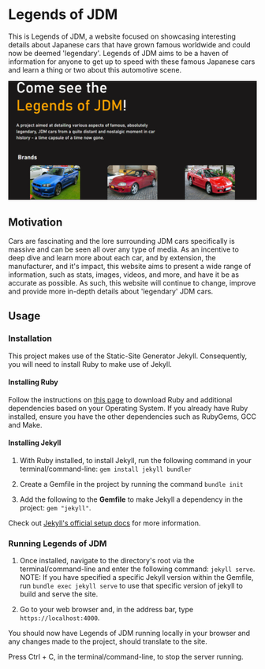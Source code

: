 # Legends of JDM

This is Legends of JDM, a website focused on showcasing interesting details about Japanese cars that have
grown famous worldwide and could now be deemed 'legendary'. Legends of JDM aims to be a haven of information for anyone to get up to speed with these famous Japanese cars and learn a thing or two about this automotive scene.

<img src="repo_images/legends_of_jdm_v0.5.png" height=auto width=550px alt="Screenshot: Legends of JDM (in alpha) Image">


## Motivation
Cars are fascinating and the lore surrounding JDM cars specifically is massive and can be seen all over any type of media. As an incentive to deep dive and learn more about each car, and by extension, the manufacturer, and it's impact, this website aims to present a wide range of information, such as stats, images, videos, and more, and have it be as accurate as possible. As such, this website will continue to change, improve and provide more in-depth details about 'legendary' JDM cars.

## Usage

### Installation

This project makes use of the Static-Site Generator Jekyll. Consequently, you will need to install Ruby to make use of Jekyll.

#### Installing Ruby

Follow the instructions on [this page](https://jekyllrb.com/docs/installation/) to download Ruby and additional dependencies based on your Operating System. If you already have Ruby installed, ensure you have the other dependencies such as RubyGems, GCC and Make. 

#### Installing Jekyll
1. With Ruby installed, to install Jekyll, run the following command in your terminal/command-line: `gem install jekyll bundler`

2. Create a Gemfile in the project by running the command `bundle init`

3. Add the following to the **Gemfile** to make Jekyll a dependency in the project: `gem "jekyll"`.

Check out [Jekyll's official setup docs](https://jekyllrb.com/docs/step-by-step/01-setup/) for more information.

### Running Legends of JDM

1. Once installed, navigate to the directory's root via the terminal/command-line and enter the following command: `jekyll serve`.  
NOTE: If you have specified a specific Jekyll version within the Gemfile, run `bundle exec jekyll serve` to use that specific version of jekyll to build and serve the site.

2. Go to your web browser and, in the address bar, type `https://localhost:4000`.

You should now have Legends of JDM running locally in your browser and any changes made to the project, should translate to the site.

Press Ctrl + C, in the terminal/command-line, to stop the server running.


